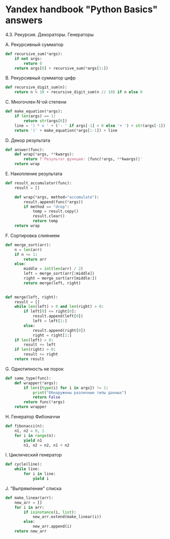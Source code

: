 # Yandex handbook "Python Basics" answers

4.3. Рекурсия. Декораторы. Генераторы

A. Рекурсивный сумматор
```python
def recursive_sum(*args):
    if not args:
        return 0
    return args[0] + recursive_sum(*args[1:])   
```
B. Рекурсивный сумматор цифр
```python
def recursive_digit_sum(n):
    return n % 10 + recursive_digit_sum(n // 10) if n else 0
```
C. Многочлен N-ой степени
```python
def make_equation(*args):
    if len(args) == 1:
        return str(args[0])
    line = ') * x ' + ('- ' if args[-1] < 0 else '+ ') + str(args[-1])
    return '(' + make_equation(*args[:-1]) + line
```
D. Декор результата
```python
def answer(func):
    def wrap(*args, **kwargs):
        return f'Результат функции: {func(*args, **kwargs)}'
    return wrap
```
E. Накопление результата
```python
def result_accumulator(func):
    result = []

    def wrap(*args, method="accumulate"):
        result.append(func(*args))
        if method == "drop":
            temp = result.copy()
            result.clear()
            return temp
    return wrap
```
F. Сортировка слиянием
```python
def merge_sort(arr):
    n = len(arr)
    if n <= 1:
        return arr
    else:
        middle = int(len(arr) / 2)
        left = merge_sort(arr[:middle])
        right = merge_sort(arr[middle:])
        return merge(left, right)
        

def merge(left, right):
    result = []
    while len(left) > 0 and len(right) > 0:
        if left[0] <= right[0]:
            result.append(left[0])
            left = left[1:]
        else:
            result.append(right[0])
            right = right[1:]
    if len(left) > 0:
        result += left
    if len(right) > 0:
        result += right
    return result
```
G. Однотипность не порок
```python
def same_type(func):
    def wrapper(*args):
        if len({type(i) for i in args}) != 1:
            print("Обнаружены различные типы данных")
            return False
        return func(*args)
    return wrapper
```
H. Генератор Фибоначчи
```python
def fibonacci(n):
    n1, n2 = 0, 1
    for i in range(n):
        yield n1
        n1, n2 = n2, n1 + n2
```
I. Циклический генератор
```python
def cycle(line):
    while line:
        for i in line:
            yield i
```
J. "Выпрямление" списка
```python
def make_linear(arr):
    new_arr = []
    for i in arr:
        if isinstance(i, list):
            new_arr.extend(make_linear(i))
        else:
            new_arr.append(i)
    return new_arr
```
